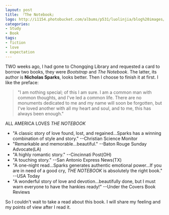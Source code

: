```yaml
---
layout: post
title: 『The Notebook』
logo: http://i1154.photobucket.com/albums/p531/luolinjia/blog%20images/1217_zpsfbf55d8a.jpg
categories:
- Study
- Book
tags:
- fiction
- love
- expectation
---
```


TWO weeks ago, I had gone to Chongqing Library and requested a card to borrow two books, they were *Bootstrap* and *The Notebook*. The latter, its author is **Nicholas Sparks**, looks better. Then I choose to finish it at first. I like the preface:    

> "I am nothing special; of this I am sure. I am a common man with common thoughts, and I've led a common life. There are no monuments dedicated to me and my name will soon be forgotten, but I've loved another with all my heart and soul, and to me, this has always been enough."  

ALL AMERICA LOVES *THE NOTEBOOK*  

- "A classic story of love found, lost, and regained...Sparks has a winning combination of style and story."  --Christian Science Monitor  
- "Remarkable and memorable...beautiful."  --Baton Rouge Sunday Advocate(LA)  
- "A highly romantic story."  --Cincinnati Post(OH)  
- "A touching story."  --San Antonio Express News(TX)  
- "A one-night read...Sparks generates authentic emotional power...If you are in need of a good cry, *THE NOTEBOOK* is absolutely the right book."  --USA Today  
- "A wonderful story of love and devotion...beautifully done, but I must warn everyone to have the hankies ready!"  --Under the Covers Book Reviews  

So I couldn't wait to take a read about this book. I will share my feeling and my points of view after I read it.  


                          


 

